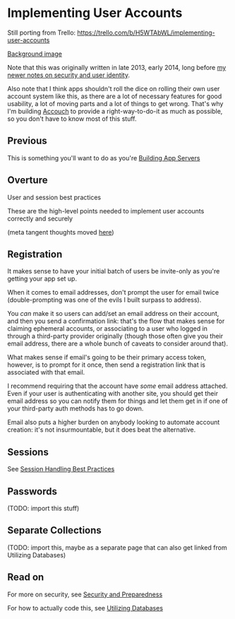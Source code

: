 # Implementing User Accounts

Still porting from Trello: https://trello.com/b/H5WTAbWL/implementing-user-accounts

[Background image](https://trello-backgrounds.s3.amazonaws.com/51901b73c30c061842001c4b/c1a052bf1125bcc77c05f3d507b68b1c/tron_original_clip.jpg)

Note that this was originally written in late 2013, early 2014, long before [my newer notes on security and user identity](4dd64124-8e20-4901-aae4-5876361adc85.md).

Also note that I think apps shouldn't roll the dice on rolling their own user account system like this, as there are a lot of necessary features for good usability, a lot of moving parts and a lot of things to get wrong. That's why I'm building [Accouch](1ae14fdb-5356-456a-a12f-89513f3a50ef.md) to provide a right-way-to-do-it as much as possible, so you don't have to know most of this stuff.

## Previous

This is something you'll want to do as you're [Building App Servers](b9922a97-11e5-4243-972d-4f949f699bd5.md)

## Overture

User and session best practices

These are the high-level points needed to implement user accounts correctly and securely

(meta tangent thoughts moved [here](83349556-bd99-4495-af72-7db40c4df33a.md))

## Registration

It makes sense to have your initial batch of users be invite-only as you're getting your app set up.

When it comes to email addresses, don't prompt the user for email twice (double-prompting was one of the evils I built surpass to address).

You *can* make it so users can add/set an email address on their account, and then you send a confirmation link: that's the flow that makes sense for claiming ephemeral accounts, or associating to a user who logged in through a third-party provider originally (though those often give you their email address, there are a whole bunch of caveats to consider around that).

What makes sense if email's going to be their primary access token, however, is to prompt for it once, then send a registration link that is associated with that email.

I recommend requiring that the account have *some* email address attached. Even if your user is authenticating with another site, you should get their email address so you can notify them for things and let them get in if one of your third-party auth methods has to go down.

Email also puts a higher burden on anybody looking to automate account creation: it's not insurmountable, but it does beat the alternative.

## Sessions

See [Session Handling Best Practices](51831897-f54f-4d8d-8e40-9a9b82a4b7ae.md)

## Passwords

(TODO: import this stuff)

## Separate Collections

(TODO: import this, maybe as a separate page that can also get linked from Utilizing Databases)

## Read on

For more on security, see [Security and Preparedness](8f0dbfcd-db75-4323-b8cc-3d8d1c8fef61.md)

For how to actually code this, see [Utilizing Databases](2c3e13ff-0d72-47cc-9656-28c3e407ac60.md)
